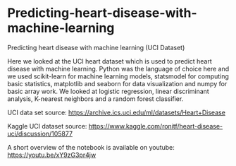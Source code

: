# Predicting-heart-disease-with-machine-learning
Predicting heart disease with machine learning (UCI Dataset)

Here we looked at the UCI heart dataset which is used to predict heart disease with machine learning. Python was the language of choice here and we used scikit-learn for machine learning models, statsmodel for computing basic statistics, matplotlib and seaborn for data visualization and numpy for basic array work.
We looked at logistic regression, linear discriminant analysis, K-nearest neighbors and a random forest classifier.

UCI data set source: https://archive.ics.uci.edu/ml/datasets/Heart+Disease

Kaggle UCI dataset source: https://www.kaggle.com/ronitf/heart-disease-uci/discussion/105877

A short overview of the notebook is available on youtube: https://youtu.be/xY9zG3pr4jw
